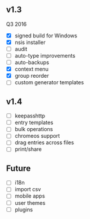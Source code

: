## v1.3
Q3 2016
- [x] signed build for Windows
- [x] nsis installer
- [ ] audit
- [ ] auto-type improvements
- [ ] auto-backups
- [x] context menu
- [x] group reorder
- [ ] custom generator templates

## v1.4
- [ ] keepasshttp
- [ ] entry templates
- [ ] bulk operations
- [ ] chromeos support
- [ ] drag entries across files
- [ ] print/share

## Future
- [ ] i18n
- [ ] import csv
- [ ] mobile apps
- [ ] user themes
- [ ] plugins